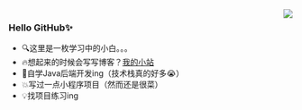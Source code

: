 <img align="right" src="https://github-readme-stats.vercel.app/api?username=xhdd123321&show_icons=true&theme=radical">

### Hello GitHub✨

* 🔍这里是一枚学习中的小白。。。
* 🔥想起来的时候会写写博客？[我的小站](https://www.zhu-an.cn)
* 📝自学Java后端开发ing（技术栈真的好多😭）
* 💥写过一点小程序项目（然而还是很菜）
* 💡找项目练习ing
